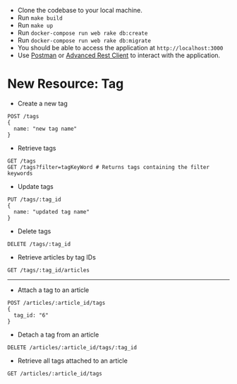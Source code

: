- Clone the codebase to your local machine.
- Run `make build`
- Run `make up`
- Run `docker-compose run web rake db:create`
- Run `docker-compose run web rake db:migrate`
- You should be able to access the application at `http://localhost:3000`
- Use [Postman](https://https://www.postman.com/) or [Advanced Rest Client](https://chrome.google.com/webstore/detail/advanced-rest-client/hgmloofddffdnphfgcellkdfbfbjeloo?hl=en-US) to interact with the application.


# New Resource: Tag
- Create a new tag
```
POST /tags
{
  name: "new tag name"
}
```
- Retrieve tags
```
GET /tags
GET /tags?filter=tagKeyWord # Returns tags containing the filter keywords
```
- Update tags
```
PUT /tags/:tag_id
{
  name: "updated tag name"
}
```
- Delete tags
```
DELETE /tags/:tag_id
```
- Retrieve articles by tag IDs
```
GET /tags/:tag_id/articles
```
---
- Attach a tag to an article
```
POST /articles/:article_id/tags
{
  tag_id: "6"
}
```
- Detach a tag from an article
```
DELETE /articles/:article_id/tags/:tag_id
```
- Retrieve all tags attached to an article
```
GET /articles/:article_id/tags
```